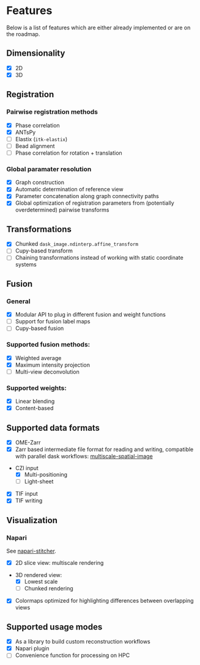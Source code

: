 # Features

Below is a list of features which are either already implemented or are on the roadmap.

## Dimensionality
- [x] 2D
- [x] 3D

## Registration

### Pairwise registration methods
- [x] Phase correlation
- [x] ANTsPy
- [ ] Elastix (`itk-elastix`)
- [ ] Bead alignment
- [ ] Phase correlation for rotation + translation

### Global paramater resolution

- [x] Graph construction
- [x] Automatic determination of reference view
- [x] Parameter concatenation along graph connectivity paths
- [x] Global optimization of registration parameters from (potentially overdetermined) pairwise transforms

## Transformations

- [x] Chunked `dask_image.ndinterp.affine_transform`
- [ ] Cupy-based transform
- [ ] Chaining transformations instead of working with static coordinate systems

## Fusion

### General

- [x] Modular API to plug in different fusion and weight functions
- [ ] Support for fusion label maps
- [ ] Cupy-based fusion

### Supported fusion methods:

  - [x] Weighted average
  - [x] Maximum intensity projection
  - [ ] Multi-view deconvolution

### Supported weights:

  - [x] Linear blending
  - [x] Content-based

## Supported data formats

- [x] OME-Zarr
- [x] Zarr based intermediate file format for reading and writing, compatible with parallel dask workflows: [multiscale-spatial-image](https://github.com/spatial-image/multiscale-spatial-image)
- CZI input
  - [x] Multi-positioning
  - [ ] Light-sheet
- [x] TIF input
- [x] TIF writing

## Visualization

### Napari

See [napari-stitcher](https://github.com/multiview-stitcher/napari-stitcher).

- [x] 2D slice view: multiscale rendering
- 3D rendered view:
  - [x] Lowest scale
  - [ ] Chunked rendering
- [x] Colormaps optimized for highlighting differences between overlapping views

## Supported usage modes
- [x] As a library to build custom reconstruction workflows
- [x] Napari plugin
- [ ] Convenience function for processing on HPC

